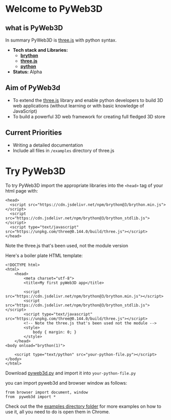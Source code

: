 # Welcome to PyWeb3D
## what is PyWeb3D

In summary PyWeb3D is [three.js](https://threejs.org/) with python syntax. 

 - **Tech stack and Libraries:**
    - **[brython](https://brython.info/)**
    - **[three.js](https://threejs.org/)**
    - **[python](https://python.org/)**
 - **Status:** Alpha
## Aim of PyWeb3d
 - To extend the [three.js](https://threejs.org/) library and enable python developers to build 3D web applications (without learning or with basic knowledge of JavaScript)
 - To build a powerful 3D web framework for creating full fledged 3D store

## Current Priorities
 - Writing a detailed documentation
 - Include all files in `/examples` directory of three.js

# Try PyWeb3D
To try PyWeb3D import the appropriate libraries into the `<head>` tag of your html page with:
``` 
<head>     
  <script src="https://cdn.jsdelivr.net/npm/brython@3/brython.min.js"></script>
  <script src="https://cdn.jsdelivr.net/npm/brython@3/brython_stdlib.js"></script>
  <script type="text/javascript" src="https://unpkg.com/three@0.144.0/build/three.js"></script>
</head>
```
Note the three.js that's been used, not the module version

Here's a boiler plate HTML template:
```
<!DOCTYPE html>
<html>
	<head>
		<meta charset="utf-8">
		<title>My first pyWeb3D app</title>
        
        <script src="https://cdn.jsdelivr.net/npm/brython@3/brython.min.js"></script>
        <script src="https://cdn.jsdelivr.net/npm/brython@3/brython_stdlib.js"></script>
        <script type="text/javascript" src="https://unpkg.com/three@0.144.0/build/three.js"></script>
        <!-- Note the three.js that's been used not the module -->
        <style>
            body { margin: 0; }
        </style>
    </head>
<body onload="brython(1)">
    
    <script type="text/python" src="your-python-file.py"></script>
</body>
</html>
```

Download [pyweb3d.py](https://raw.githubusercontent.com/Bruno-Odinukweze/PyWeb3D/main/PyWeb3D/pyweb3d.py) and import it into `your-python-file.py`

you can import pyweb3d and browser window as follows:
```
from browser import document, window
from  pyweb3d import *
```
Check out the the [examples directory folder](https://github.com/Bruno-Odinukweze/PyWeb3D/tree/main/PyWeb3D/examples) for more examples on how to use it, all you need to do is open them in Chrome.
